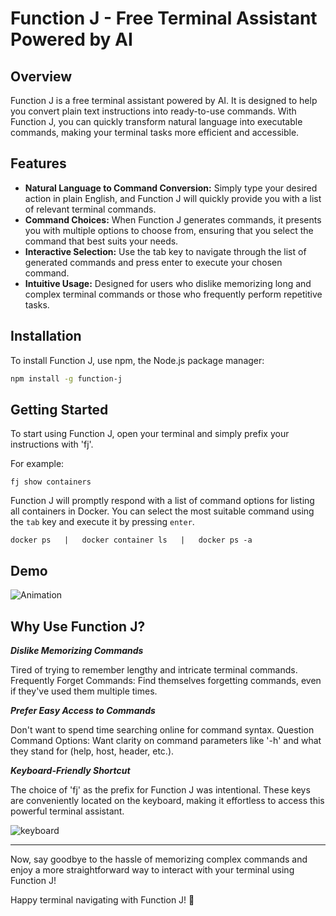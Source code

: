 # Function J - Free Terminal Assistant Powered by AI

## Overview
Function J is a free terminal assistant powered by AI. It is designed to help you convert plain text instructions into ready-to-use commands. With Function J, you can quickly transform natural language into executable commands, making your terminal tasks more efficient and accessible.

## Features
- **Natural Language to Command Conversion:** Simply type your desired action in plain English, and Function J will quickly provide you with a list of relevant terminal commands.
- **Command Choices:** When Function J generates commands, it presents you with multiple options to choose from, ensuring that you select the command that best suits your needs.
- **Interactive Selection:** Use the tab key to navigate through the list of generated commands and press enter to execute your chosen command.
- **Intuitive Usage:** Designed for users who dislike memorizing long and complex terminal commands or those who frequently perform repetitive tasks.

## Installation
To install Function J, use npm, the Node.js package manager:

```bash
npm install -g function-j
```
## Getting Started
To start using Function J, open your terminal and simply prefix your instructions with 'fj'. 

For example:

```
fj show containers
```

Function J will promptly respond with a list of command options for listing all containers in Docker. You can select the most suitable command using the `tab` key and execute it by pressing `enter`.
```
docker ps   |   docker container ls   |   docker ps -a
```

## Demo
![Animation](https://github.com/ThisIsHermanCheng/function-J/assets/45646023/2c89d157-d296-4626-9bc6-70e889055c4a)


## Why Use Function J?

***Dislike Memorizing Commands***

Tired of trying to remember lengthy and intricate terminal commands.
Frequently Forget Commands: Find themselves forgetting commands, even if they've used them multiple times.

***Prefer Easy Access to Commands***

Don't want to spend time searching online for command syntax.
Question Command Options: Want clarity on command parameters like '-h' and what they stand for (help, host, header, etc.).

***Keyboard-Friendly Shortcut***

The choice of 'fj' as the prefix for Function J was intentional. These keys are conveniently located on the keyboard, making it effortless to access this powerful terminal assistant.

![keyboard](https://github.com/ThisIsHermanCheng/function-J/assets/45646023/8483cceb-828b-450f-84fe-e9057027ff2b)

---

Now, say goodbye to the hassle of memorizing complex commands and enjoy a more straightforward way to interact with your terminal using Function J!

Happy terminal navigating with Function J! 🚀
